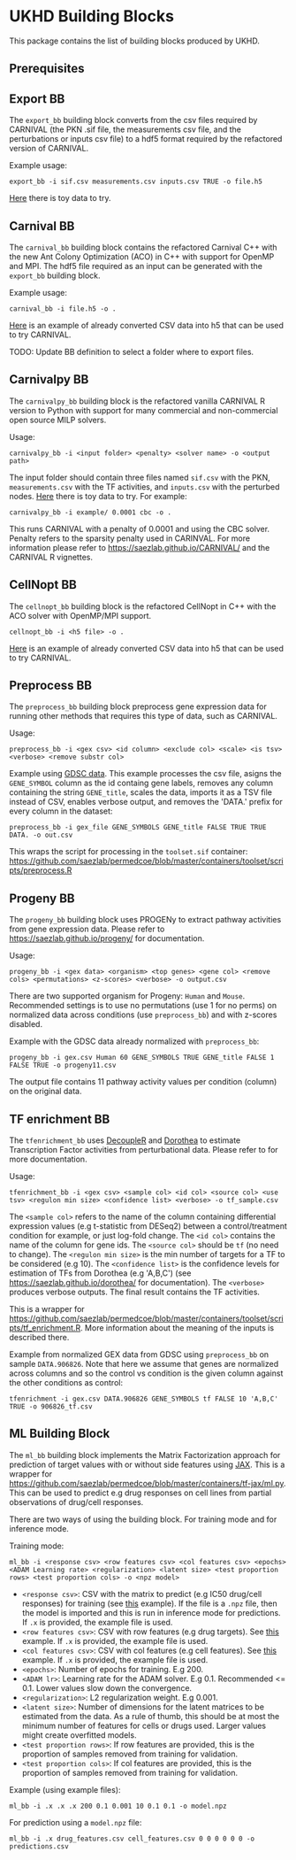 # UKHD Building Blocks

This package contains the list of building blocks produced by UKHD.

## Prerequisites

## Export BB

The `export_bb` building block converts from the csv files required by CARNIVAL (the PKN .sif file, the measurements csv file, and the perturbations or inputs csv file) to a hdf5 format required by the refactored version of CARNIVAL.

Example usage:

```
export_bb -i sif.csv measurements.csv inputs.csv TRUE -o file.h5
```

[Here](https://github.com/saezlab/permedcoe/tree/master/containers/toolset/scripts/examples/export) there is toy data to try.


## Carnival BB

The `carnival_bb` building block contains the refactored Carnival C++ with the new Ant Colony Optimization (ACO) in C++ with support for OpenMP and MPI. The hdf5 file required as an input can be generated with the `export_bb` building block.

Example usage:

```
carnival_bb -i file.h5 -o .
```

[Here](https://github.com/saezlab/permedcoe/blob/master/containers/parallel-solvers/examples/carnival_toy_example.h5) is an example of already converted CSV data into h5 that can be used to try CARNIVAL.

TODO: Update BB definition to select a folder where to export files.

## Carnivalpy BB

The `carnivalpy_bb` building block is the refactored vanilla CARNIVAL R version to Python with support for many commercial and non-commercial open source MILP solvers.

Usage:

```
carnivalpy_bb -i <input folder> <penalty> <solver name> -o <output path>
```
The input folder should contain three files named `sif.csv` with the PKN, `measurements.csv` with the TF activities, and `inputs.csv` with the perturbed nodes. [Here](https://github.com/saezlab/permedcoe/tree/master/containers/toolset/scripts/examples/export) there is toy data to try. For example:

```
carnivalpy_bb -i example/ 0.0001 cbc -o .
```

This runs CARNIVAL with a penalty of 0.0001 and using the CBC solver. Penalty refers to the sparsity penalty used in CARINVAL. For more information please refer to https://saezlab.github.io/CARNIVAL/ and the CARNIVAL R vignettes.

## CellNopt BB

The `cellnopt_bb` building block is the refactored CellNopt in C++ with the ACO solver with OpenMP/MPI support.

```
cellnopt_bb -i <h5 file> -o .
```

[Here](https://github.com/saezlab/permedcoe/blob/master/containers/parallel-solvers/examples/cellnopt_toy_example.h5) is an example of already converted CSV data into h5 that can be used to try CARNIVAL.

## Preprocess BB

The `preprocess_bb` building block preprocess gene expression data for running other methods that requires this type of data, such as CARNIVAL.

Usage:

```
preprocess_bb -i <gex csv> <id column> <exclude col> <scale> <is tsv> <verbose> <remove substr col>
```

Example using [GDSC data](https://www.cancerrxgene.org/gdsc1000/GDSC1000_WebResources/Data/preprocessed/Cell_line_RMA_proc_basalExp.txt.zip). This example processes the csv file, asigns the `GENE_SYMBOL` column as the id containg gene labels, removes any column containing the string `GENE_title`, scales the data, imports it as a TSV file instead of CSV, enables verbose output, and removes the 'DATA.' prefix for every column in the dataset:

```
preprocess_bb -i gex_file GENE_SYMBOLS GENE_title FALSE TRUE TRUE DATA. -o out.csv
```

This wraps the script for processing in the `toolset.sif` container: https://github.com/saezlab/permedcoe/blob/master/containers/toolset/scripts/preprocess.R

## Progeny BB

The `progeny_bb` building block uses PROGENy to extract pathway activities from gene expression data. Please refer to https://saezlab.github.io/progeny/ for documentation.

Usage:

```
progeny_bb -i <gex data> <organism> <top genes> <gene col> <remove cols> <permutations> <z-scores> <verbose> -o output.csv
```

There are two supported organism for Progeny: `Human` and `Mouse`. Recommended settings is to use no permutations (use 1 for no perms) on normalized data across conditions (use `preprocess_bb`) and with z-scores disabled.

Example with the GDSC data already normalized with `preprocess_bb`:

```
progeny_bb -i gex.csv Human 60 GENE_SYMBOLS TRUE GENE_title FALSE 1 FALSE TRUE -o progeny11.csv
```

The output file contains 11 pathway activity values per condition (column) on the original data.

## TF enrichment BB

The `tfenrichment_bb` uses [DecoupleR](https://saezlab.github.io/decoupleR/) and [Dorothea](https://saezlab.github.io/dorothea/) to estimate Transcription Factor activities from perturbational data. Please refer to for more documentation.

Usage:

```
tfenrichment_bb -i <gex csv> <sample col> <id col> <source col> <use tsv> <regulon min size> <confidence list> <verbose> -o tf_sample.csv
```
The `<sample col>` refers to the name of the column containing differential expression values (e.g t-statistic from DESeq2) between a control/treatment condition for example, or just log-fold change. The `<id col>` contains the name of the column for gene ids. The `<source col>` should be `tf` (no need to change). The `<regulon min size>` is the min number of targets for a TF to be considered (e.g 10). The `<confidence list>` is the confidence levels for estimation of TFs from Dorothea (e.g 'A,B,C') (see https://saezlab.github.io/dorothea/ for documentation). The `<verbose>` produces verbose outputs. The final result contains the TF activities.

This is a wrapper for https://github.com/saezlab/permedcoe/blob/master/containers/toolset/scripts/tf_enrichment.R. More information about the meaning of the inputs is described there.

Example from normalized GEX data from GDSC using `preprocess_bb` on sample `DATA.906826`. Note that here we assume that genes are normalized across columns and so the control vs condition is the given column against the other conditions as control:

```
tfenrichment -i gex.csv DATA.906826 GENE_SYMBOLS tf FALSE 10 'A,B,C' TRUE -o 906826_tf.csv
```

## ML Building Block

The `ml_bb` building block implements the Matrix Factorization approach for prediction of target values with or without side features using [JAX](https://github.com/google/jax). This is a wrapper for https://github.com/saezlab/permedcoe/blob/master/containers/tf-jax/ml.py. This can be used to predict e.g drug responses on cell lines from partial observations of drug/cell responses.

There are two ways of using the building block. For training mode and for inference mode.

Training mode:

```
ml_bb -i <response csv> <row features csv> <col features csv> <epochs> <ADAM Learning rate> <regularization> <latent size> <test proportion rows> <test proportion cols> -o <npz model>
```

* `<response csv>`: CSV with the matrix to predict (e.g IC50 drug/cell responses) for training (see [this](https://raw.githubusercontent.com/saezlab/Macau_project_1/master/DATA/IC50) example). If the file is a `.npz` file, then the model is imported and this is run in inference mode for predictions. If `.x` is provided, the example file is used.
* `<row features csv>`: CSV with row features (e.g drug targets). See [this](https://raw.githubusercontent.com/saezlab/Macau_project_1/master/DATA/target) example. If `.x` is provided, the example file is used.
* `<col features csv>`: CSV with col features (e.g cell features). See [this](https://raw.githubusercontent.com/saezlab/Macau_project_1/master/DATA/progeny11) example. If `.x` is provided, the example file is used.
* `<epochs>`: Number of epochs for training. E.g 200.
* `<ADAM lr>`: Learning rate for the ADAM solver. E.g 0.1. Recommended <= 0.1. Lower values slow down the convergence.
* `<regularization>`: L2 regularization weight. E.g 0.001.
* `<latent size>`: Number of dimensions for the latent matrices to be estimated from the data. As a rule of thumb, this should be at most the minimum number of features for cells or drugs used. Larger values might create overfitted models.
* `<test proportion rows>`: If row features are provided, this is the proportion of samples removed from training for validation.
* `<test proportion cols>`: If col features are provided, this is the proportion of samples removed from training for validation.

Example (using example files):

```
ml_bb -i .x .x .x 200 0.1 0.001 10 0.1 0.1 -o model.npz
```

For prediction using a `model.npz` file:

```
ml_bb -i .x drug_features.csv cell_features.csv 0 0 0 0 0 0 -o predictions.csv
```


